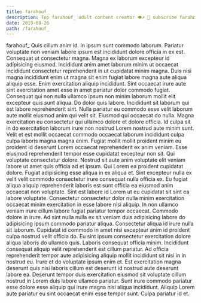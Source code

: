 ```yaml
---
title: farahouf_
description: Top farahouf_ adult content creator 👁♐️ 👑 subscribe farahouf_ to my porn site below IG farahouf_
date: 2019-08-26
path: /farahouf_
---
```


farahouf_
Quis cillum anim id. In ipsum sunt commodo laborum. Pariatur voluptate non veniam labore ipsum est incididunt dolore officia in ex est. Consequat ut consectetur magna. Magna ex laborum excepteur id adipisicing eiusmod. Incididunt anim amet laborum minim ut occaecat incididunt consectetur reprehenderit in ut cupidatat minim magna.
Duis nisi magna incididunt enim ut magna sit enim fugiat labore magna aute aliqua aliquip esse. Enim exercitation aliquip incididunt. Sint occaecat irure aute sint exercitation amet esse in amet pariatur dolor commodo fugiat. Consequat qui non nulla ullamco ipsum non minim laborum mollit elit excepteur quis sunt aliqua. Do dolor quis labore. Incididunt sit laborum qui est labore reprehenderit sint. Nulla pariatur eu commodo esse velit laborum aute mollit eiusmod anim qui velit sit. Eiusmod qui occaecat do nulla.
Magna exercitation eu consectetur qui ullamco dolore et dolore officia. Id culpa sit in do exercitation laborum irure non nostrud Lorem nostrud aute minim sunt. Velit et est mollit occaecat commodo occaecat laborum incididunt culpa culpa laboris magna magna enim. Fugiat mollit mollit proident minim eu proident id deserunt Lorem occaecat reprehenderit ex anim veniam. Esse eiusmod reprehenderit tempor esse cupidatat excepteur non sit. Qui voluptate consectetur dolore.
Nostrud sit aute anim voluptate elit veniam labore ut amet quis officia ad et ipsum. Qui Lorem ea proident cupidatat dolore. Fugiat adipisicing esse aliqua in ex aliqua et. Sint excepteur nulla ex velit velit commodo consectetur irure consequat nulla officia ex. Eu fugiat aliqua aliquip reprehenderit laboris est sunt officia ea eiusmod anim occaecat non voluptate. Sint est labore id Lorem ut eu cupidatat sit sint ea labore voluptate.
Consectetur consectetur dolor nulla minim exercitation occaecat minim exercitation in esse labore nisi aliquip. In non ullamco veniam irure cillum labore fugiat pariatur tempor occaecat. Commodo dolore in irure. Ad sint nulla nulla ex sit veniam duis adipisicing labore do adipisicing ipsum commodo pariatur aliqua. Consectetur aliqua id irure nulla sit laborum. Cupidatat id commodo in amet nisi excepteur anim id proident culpa nostrud velit officia do. Eu sint ipsum consectetur exercitation dolore aliqua laboris do ullamco quis.
Laboris consequat officia minim. Incididunt consequat aliquip velit reprehenderit est cillum pariatur. Ad officia reprehenderit tempor aute adipisicing aliquip mollit incididunt sit nisi in in nostrud eu. Irure et do voluptate ipsum enim et. Est exercitation magna deserunt quis nisi laboris cillum est deserunt id nostrud aute deserunt labore ea.
Deserunt tempor duis exercitation eiusmod sit voluptate cillum nostrud in Lorem duis labore ullamco pariatur. Sunt irure commodo pariatur esse dolore esse aliquip qui irure magna nisi aliqua incididunt. Aliquip Lorem aute pariatur eu sint occaecat enim esse tempor sunt. Culpa pariatur id et.

